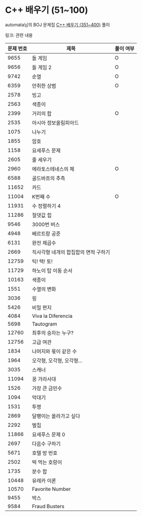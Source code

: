 # C++ 배우기 (51~100)
automata님의 BOJ 문제집 [C++ 배우기 (351~400)](https://www.acmicpc.net/workbook/view/617) 풀이  
  
링크: 관련 내용

|문제 번호|제목|풀이 여부|
|---|---|---|
|9655 |돌 게임    |O|
|9656 |돌 게임 2  |O|
|9742 |순열  |O|
|6359 |만취한 상범  |O|
|2578 |빙고  | |
|2563 |색종이 | |
|2399 |거리의 합|O|
|2535 |아시아 정보올림피아드 | |
|1075 |나누기 | |
|1855 |암호  | |
|1158 |요세푸스 문제 | |
|2605 |줄 세우기   | |
|2960 |에라토스테네스의 체  |O|
|6588 |골드바흐의 추측    | |
|11652|카드  | |
|11004|K번째 수   |O|
|11931|수 정렬하기 4    | |
|11286|절댓값 힙   | |
|9546 |3000번 버스    | |
|4948 |베르트랑 공준 | |
|6131 |완전 제곱수  | |
|2669 |직사각형 네개의 합집합의 면적 구하기    | |
|12759|틱! 택! 토!    | |
|11729|하노이 탑 이동 순서 | |
|10163|색종이 | |
|1551 |수열의 변화  | |
|3036 |링   | |
|5426 |비밀 편지   | |
|4084 |Viva la Diferencia  | |
|5698 |Tautogram   | |
|12760|최후의 승자는 누구? | |
|12756|고급 여관   | |
|1834 |나머지와 몫이 같은 수    | |
|1964 |오각형, 오각형, 오각형…  | |
|3035 |스캐너 | |
|11094|꿍 가라사대  | |
|1526 |가장 큰 금민수        | |
|1094 |막대기   | |
|1531 |투명      | |
|2869 |달팽이는 올라가고 싶다    | |
|2292 |벌집  | |
|11866|요세푸스 문제 0   | |
|2697 |다음수 구하기 | |
|5671 |호텔 방 번호 | |
|2502 |떡 먹는 호랑이   | |
|1735 |분수 합    | |
|10448|유레카 이론  | |
|10570|Favorite Number | |
|9455 |박스  | |
|9584 |Fraud Busters   | |
